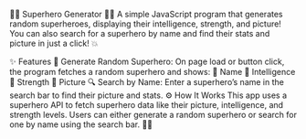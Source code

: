 🦸‍♂️ Superhero Generator 🦸‍♀️
A simple JavaScript program that generates random superheroes, displaying their intelligence, strength, and picture! You can also search for a superhero by name and find their stats and picture in just a click! 💥

✨ Features
🎲 Generate Random Superhero: On page load or button click, the program fetches a random superhero and shows:
🦸 Name
🧠 Intelligence
💪 Strength
📸 Picture
🔍 Search by Name: Enter a superhero’s name in the search bar to find their picture and stats.
⚙️ How It Works
This app uses a superhero API to fetch superhero data like their picture, intelligence, and strength levels. Users can either generate a random superhero or search for one by name using the search bar. 🕵️‍♂️
